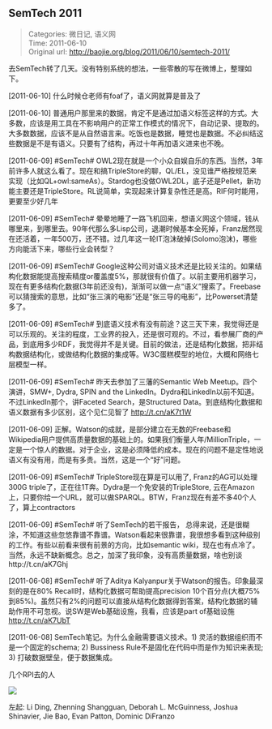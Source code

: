 SemTech 2011
---
    
> Categories: 微日记, 语义网  
> Time: 2011-06-10  
> Original url: <http://baojie.org/blog/2011/06/10/semtech-2011/>
    
去SemTech转了几天。没有特别系统的想法，一些零散的写在微博上，整理如下。

[2011-06-10] 什么时候仓老师有foaf了，语义网就算是普及了

[2011-06-10] 普通用户那里来的数据，肯定不是通过加语义标签这样的方式。大多数，应该是用工具在不影响用户的正常工作模式的情况下，自动记录、提取的。大多数数据，应该不是从自然语言来。吃饭也是数据，睡觉也是数据。不必纠结这些数据是不是有语义。只要有了结构，再过十年再加语义进来也不晚。

[2011-06-09] #SemTech# OWL2现在就是一个小众自娱自乐的东西。当然，3年前许多人就这么看了。现在和搞TripleStore的聊，QL/EL，没见谁严格按规范来实现（比如QL+owl:sameAs）。Stardog也没做OWL2DL，底子还是Pellet，新功能主要还是TripleStore。RL说简单，实现起来计算复杂性还是高。RIF何时能用，更要至少好几年

[2011-06-09] #SemTech# 晕晕地睡了一路飞机回来，想语义网这个领域，钱从哪里来，到哪里去。90年代那么多Lisp公司，退潮时候基本全死掉，Franz居然现在还活着，一年500万，还不错。过几年这一轮IT泡沫破掉(Solomo泡沫)，哪些方向能活下来，哪些行业会转型？

[2011-06-09] #SemTech# Google这种公司对语义技术还是比较关注的。如果结构化数据能提高搜索精度or覆盖度5%，那就很有价值了。以前主要用机器学习，现在有更多结构化数据(3年前还没有)，渐渐可以做一点“语义”搜索了。Freebase可以猜搜索的意思，比如“张三演的电影”还是“张三导的电影”，比Powerset清楚多了。

[2011-06-09] #SemTech# 到底语义技术有没有前途？这三天下来，我觉得还是可以乐观的。关注的程度，工业界的投入，还是很可观的。不过，看参展厂商的产品，到底用多少RDF，我觉得并不是关键。目前的做法，还是结构化数据，把非结构数据结构化，或做结构化数据的集成等。W3C蛋糕模型的地位，大概和网络七层模型一样。

[2011-06-09] #SemTech# 昨天去参加了三藩的Semantic Web Meetup。四个演讲，SMW+, Dydra, SPIN and the LinkedIn。Dydra和LinkedIn以前不知道。不过LinkedIn那个，讲Faceted Search，是Structured Data。到底结构化数据和语义数据有多少区别，这个见仁见智了 http://t.cn/aK7t1W     

[2011-06-09] 正解。Watson的成就，是部分建立在无数的Freebase和Wikipedia用户提供高质量数据的基础上的。如果我们衡量人年/MillionTriple，一定是一个惊人的数据。对于企业，这是必须降低的成本。现在的问题不是定性地说语义有没有用，而是有多贵。当然，这是一个“好”问题。

[2011-06-09] #SemTech# TripleStore现在算是可以用了, Franz的AG可以处理300G triple了，正在往1T奔。Dydra是一个免安装的TripleStore, 云在Amazon上，只要你给一个URL，就可以做SPARQL。BTW，Franz现在有差不多40个人了，算上contractors

[2011-06-09] #SemTech# 听了SemTech的若干报告， 总得来说，还是很糊涂，不知道这些忽悠靠谱不靠谱。Watson看起来很靠谱，我很想多看到这种级别的工作。有些以前看来很有前景的方向，比如semantic wiki，现在也有点冷了。当然，永远不缺新概念。总之，加深了我印象，没有高质量数据，啥也别谈http://t.cn/aK7Ghj

[2011-06-08] #SemTech# 听了Aditya Kalyanpur关于Watson的报告。印象最深刻的是在80% Recall时，结构化数据可帮助提高precision 10个百分点(大概75%到85%)。虽然只有2%的问题可以直接从结构化数据得到答案，结构化数据的辅助作用不可忽视。说SW是Web基础设施，我看，应该是part of基础设施 http://t.cn/aK7UbT

[2011-06-08] SemTech笔记。为什么金融需要语义技术。1) 灵活的数据组织而不是一个固定的schema; 2) Bussiness Rule不是固化在代码中而是作为知识来表现; 3) 打破数据壁垒，便于数据集成。


几个RPI去的人

![](http://baojie.org/blog/wp-content/uploads/2011/06/semtech2011.jpg)

左起: Li Ding, Zhenning Shangguan, Deborah L. McGuinness, Joshua Shinavier, Jie Bao, Evan Patton, Dominic DiFranzo     
    